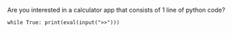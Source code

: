 Are you interested in a calculator app that consists of 1 line of python code?

```
while True: print(eval(input(">>")))
```


